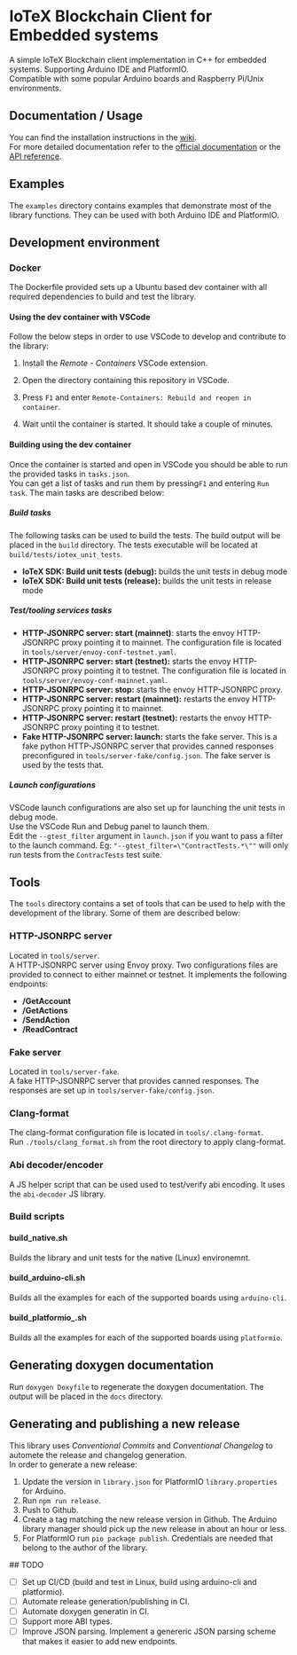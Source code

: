 # IoTeX Blockchain Client for Embedded systems
A simple IoTeX Blockchain client implementation in C++ for embedded systems. Supporting Arduino IDE and PlatformIO.   
Compatible with some popular Arduino boards and Raspberry Pi/Unix environments.  

## Documentation / Usage

You can find the installation instructions in the [wiki](https://github.com/iotexproject/arduino-sdk/wiki/Home).  
For more detailed documentation refer to the [official documentation](https://docs.iotex.io/verifiable-data/arduino-and-more) or the [API reference](https://iotexproject.github.io/arduino-sdk).  

## Examples

The `examples` directory contains examples that demonstrate most of the library functions.
They can be used with both Arduino IDE and PlatformIO.  

## Development environment

### Docker

The Dockerfile provided sets up a Ubuntu based dev container with all required dependencies to build and test the library.  

#### Using the dev container with VSCode

Follow the below steps in order to use VSCode to develop and contribute to the library:  

1. Install the *Remote - Containers* VSCode extension.

2. Open the directory containing this repository in VSCode.

3. Press `F1` and enter `Remote-Containers: Rebuild and reopen in container`.  

4. Wait until the container is started. It should take a couple of minutes.  

#### Building using the dev container

Once the container is started and open in VSCode you should be able to run the provided tasks in `tasks.json`.  
You can get a list of tasks and run them by pressing`F1` and entering `Run task`. The main tasks are described below:  

##### Build tasks  

The following tasks can be used to build the tests. The build output will be placed in the `build` directory. The tests executable will be located at `build/tests/iotex_unit_tests`.  

- **IoTeX SDK: Build unit tests (debug):** builds the unit tests in debug mode
- **IoTeX SDK: Build unit tests (release):** builds the unit tests in release mode  

##### Test/tooling services tasks  

- **HTTP-JSONRPC server: start (mainnet)**: starts the envoy HTTP-JSONRPC proxy pointing it to mainnet. The configuration file is located in `tools/server/envoy-conf-testnet.yaml`.  
- **HTTP-JSONRPC server: start (testnet):** starts the envoy HTTP-JSONRPC proxy pointing it to testnet. The configuration file is located in `tools/server/envoy-conf-mainnet.yaml`.  
- **HTTP-JSONRPC server: stop:** starts the envoy HTTP-JSONRPC proxy.  
- **HTTP-JSONRPC server: restart (mainnet):** restarts the envoy HTTP-JSONRPC proxy pointing it to mainnet.  
- **HTTP-JSONRPC server: restart (testnet):** restarts the envoy HTTP-JSONRPC proxy pointing it to testnet.  
- **Fake HTTP-JSONRPC server: launch:** starts the fake server. This is a fake python HTTP-JSONRPC server that provides canned responses preconfigured in `tools/server-fake/config.json`. The fake server is used by the tests that.  

##### Launch configurations  

VSCode launch configurations are also set up for launching the unit tests in debug mode.  
Use the VSCode Run and Debug panel to launch them.  
Edit the `--gtest_filter` argument in `launch.json` if you want to pass a filter to the launch command. Eg: `"--gtest_filter=\"ContractTests.*\""` will only run tests from the `ContracTests` test suite.  

## Tools

The `tools` directory contains a set of tools that can be used to help with the development of the library. Some of them are described below:  

### HTTP-JSONRPC server

Located in `tools/server`.  
A HTTP-JSONRPC server using Envoy proxy. Two configurations files are provided to connect to either mainnet or testnet. It implements the following endpoints:  

- **/GetAccount**
- **/GetActions**
- **/SendAction**
- **/ReadContract**

### Fake server

Located in `tools/server-fake`.  
A fake HTTP-JSONRPC server that provides canned responses. The responses are set up in `tools/server-fake/config.json`.  

### Clang-format

The clang-format configuration file is located in `tools/.clang-format`.  
Run `./tools/clang_format.sh` from the root directory to apply clang-format.  

### Abi decoder/encoder

A JS helper script that can be used used to test/verify abi encoding. It uses the `abi-decoder` JS library.  

### Build scripts

#### build_native.sh

Builds the library and unit tests for the native (Linux) environemnt.  

#### build_arduino-cli.sh

Builds all the examples for each of the supported boards using `arduino-cli`.  

#### build_platformio_.sh

Builds all the examples for each of the supported boards using `platformio`.  

## Generating doxygen documentation  

Run `doxygen Doxyfile` to regenerate the doxygen documentation. The output will be placed in the `docs` directory.

## Generating and publishing a new release  

This library uses *Conventional Commits* and *Conventional Changelog* to automete the release and changelog generation.  
In order to generate a new release:

1. Update the version in `library.json` for PlatformIO `library.properties` for Arduino.
2. Run `npm run release`.  
3. Push to Github.  
4. Create a tag matching the new release version in Github. The Arduino library manager should pick up the new release in about an hour or less.  
5. For PlatformIO run `pio package publish`. Credentials are needed that belong to the author of the library.  

## TODO

- [ ] Set up CI/CD (build and test in Linux, build using arduino-cli and platformio).   
- [ ] Automate release generation/publishing in CI.  
- [ ] Automate doxygen generatin in CI.  
- [ ] Support more ABI types.  
- [ ] Improve JSON parsing. Implement a genereric JSON parsing scheme that makes it easier to add new endpoints.  
